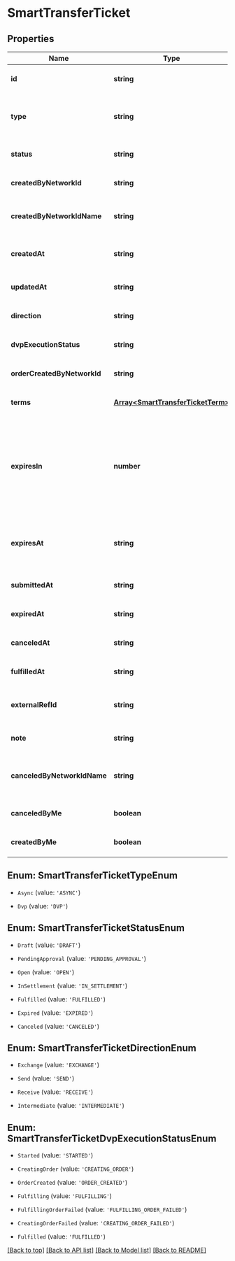 # SmartTransferTicket

## Properties

|Name | Type | Description | Notes|
|------------ | ------------- | ------------- | -------------|
|**id** | **string** | Unique id of Smart Transfer ticket | [default to undefined]|
|**type** | **string** | Kind of Smart Transfer. Can be either &#x60;ASYNC&#x60; or &#x60;DVP&#x60; | [default to undefined]|
|**status** | **string** | Current status of Smart Transfer ticket | [default to undefined]|
|**createdByNetworkId** | **string** | ID of network profile that created ticket | [default to undefined]|
|**createdByNetworkIdName** | **string** | Name of network profile that created ticket | [default to undefined]|
|**createdAt** | **string** | Date and time at which the ticket is created. | [default to undefined]|
|**updatedAt** | **string** | Date and time of last ticket update. | [default to undefined]|
|**direction** | **string** | Direction of Smart Transfer. | [optional] [default to undefined]|
|**dvpExecutionStatus** | **string** | Current status of DVP execution | [optional] [default to undefined]|
|**orderCreatedByNetworkId** | **string** | ID of network profile that created order | [optional] [default to undefined]|
|**terms** | [**Array&lt;SmartTransferTicketTerm&gt;**](SmartTransferTicketTerm.md) | Ticket terms (legs) | [optional] [default to undefined]|
|**expiresIn** | **number** | Number of hours for expiration.This data is valid only it ticket not in DRAFT state and it will be used to calculate expiresAt value | [optional] [default to undefined]|
|**expiresAt** | **string** | Date and time at which the ticket will expire if no funding is performed. | [optional] [default to undefined]|
|**submittedAt** | **string** | Date and time when ticket is submitted. | [optional] [default to undefined]|
|**expiredAt** | **string** | Date and time when ticket is expired. | [optional] [default to undefined]|
|**canceledAt** | **string** | Date and time when ticket is canceled. | [optional] [default to undefined]|
|**fulfilledAt** | **string** | Date and time when ticket is fulfilled. | [optional] [default to undefined]|
|**externalRefId** | **string** | External Ref ID for Smart Transfer ticket. | [optional] [default to undefined]|
|**note** | **string** | Note | [optional] [default to undefined]|
|**canceledByNetworkIdName** | **string** | Name of network profile that canceled ticket | [optional] [default to undefined]|
|**canceledByMe** | **boolean** |  | [optional] [default to undefined]|
|**createdByMe** | **boolean** |  | [optional] [default to undefined]|


## Enum: SmartTransferTicketTypeEnum


* `Async` (value: `'ASYNC'`)

* `Dvp` (value: `'DVP'`)



## Enum: SmartTransferTicketStatusEnum


* `Draft` (value: `'DRAFT'`)

* `PendingApproval` (value: `'PENDING_APPROVAL'`)

* `Open` (value: `'OPEN'`)

* `InSettlement` (value: `'IN_SETTLEMENT'`)

* `Fulfilled` (value: `'FULFILLED'`)

* `Expired` (value: `'EXPIRED'`)

* `Canceled` (value: `'CANCELED'`)



## Enum: SmartTransferTicketDirectionEnum


* `Exchange` (value: `'EXCHANGE'`)

* `Send` (value: `'SEND'`)

* `Receive` (value: `'RECEIVE'`)

* `Intermediate` (value: `'INTERMEDIATE'`)



## Enum: SmartTransferTicketDvpExecutionStatusEnum


* `Started` (value: `'STARTED'`)

* `CreatingOrder` (value: `'CREATING_ORDER'`)

* `OrderCreated` (value: `'ORDER_CREATED'`)

* `Fulfilling` (value: `'FULFILLING'`)

* `FulfillingOrderFailed` (value: `'FULFILLING_ORDER_FAILED'`)

* `CreatingOrderFailed` (value: `'CREATING_ORDER_FAILED'`)

* `Fulfilled` (value: `'FULFILLED'`)





[[Back to top]](#) [[Back to API list]](../../README.md#documentation-for-api-endpoints) [[Back to Model list]](../../README.md#documentation-for-models) [[Back to README]](../../README.md)
